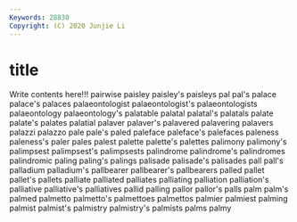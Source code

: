 ```yaml
---
Keywords: 28830
Copyright: (C) 2020 Junjie Li
---
```


# title

Write contents here!!!
pairwise 
paisley 
paisley's
paisleys 
pal 
pal's 
palace 
palace's 
palaces 
palaeontologist 
palaeontologist's 
palaeontologists 
palaeontology
palaeontology's 
palatable 
palatal 
palatal's 
palatals 
palate 
palate's 
palates 
palatial 
palaver
palaver's 
palavered 
palavering 
palavers 
palazzi 
palazzo 
pale 
pale's 
paled 
paleface
paleface's 
palefaces 
paleness 
paleness's 
paler 
pales 
palest 
palette 
palette's 
palettes
palimony 
palimony's 
palimpsest 
palimpsest's 
palimpsests 
palindrome 
palindrome's 
palindromes 
palindromic 
paling
paling's 
palings 
palisade 
palisade's 
palisades 
pall 
pall's 
palladium 
palladium's 
pallbearer
pallbearer's 
pallbearers 
palled 
pallet 
pallet's 
pallets 
palliate 
palliated 
palliates 
palliating
palliation 
palliation's 
palliative 
palliative's 
palliatives 
pallid 
palling 
pallor 
pallor's 
palls
palm 
palm's 
palmed 
palmetto 
palmetto's 
palmettoes 
palmettos 
palmier 
palmiest 
palming
palmist 
palmist's 
palmistry 
palmistry's 
palmists 
palms 
palmy 
